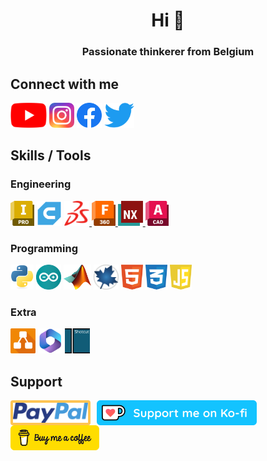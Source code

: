<h1 align="center">Hi 👋</h1>
<h3 align="center">Passionate thinkerer from Belgium</h3>

<h2 align="left">Connect with me</h2>
<p align="left">
    <a href="https://www.youtube.com/c/stijnsprojects" target="blank"><img src="youtube.svg" alt="youtube" style="height: 40px;"/></a>
    <a href="https://instagram.com/stijnsprojects" target="blank"><img src="instagram.png" alt="instagram" style="height: 40px;"/></a>
    <a href="https://fb.com/stijnsprojects" target="blank"><img src="facebook.png" alt="facebook" style="height: 40px;"/></a>
    <a href="https://twitter.com/stijnsprojects" target="blank"><img src="twitter.png" alt="twitter" style="height: 40px;"/></a>
</p>

<h2 align="left">Skills / Tools</h2>
<h3 align="left">Engineering</h3>
<p align="left">
    <a href="https://www.autodesk.com/products/inventor" target="_blank" rel="noreferrer"> <img src="inventor.svg" alt="inventor" style="height: 40px;"/></a>
    <a href="https://ultimaker.com/software/ultimaker-cura" target="_blank" rel="noreferrer"> <img src="cura.svg" alt="cura" style="height: 40px;"/></a>
    <a href="https://www.solidworks.com/" target="_blank" rel="noreferrer"> <img src="solidworks.png" alt="solidworks" style="height: 40px;"/> </a>
    <a href="https://www.autodesk.com/products/fusion-360" target="_blank" rel="noreferrer"> <img src="fusion360.svg" alt="fusion360" style="height: 40px;"/> </a>
    <a href="https://www.plm.automation.siemens.com/global/en/products/nx/" target="_blank" rel="noreferrer"> <img src="nx.svg" alt="nx" style="height: 40px;"/> </a>
    <a href="https://www.autodesk.com/products/autocad" target="_blank" rel="noreferrer"> <img src="autocad.svg" alt="autocad" style="height: 40px;"/> </a>
</p>
<h3 align="left">Programming</h3>
<p align="left">
    <a href="https://www.python.org" target="_blank" rel="noreferrer"> <img src="python.png" alt="python" style="height: 40px;"/></a> 
    <a href="https://www.arduino.cc/" target="_blank" rel="noreferrer"> <img src="arduino.svg" alt="arduino" style="height: 40px;"/></a>
    <a href="https://www.mathworks.com/" target="_blank" rel="noreferrer"> <img src="matlab.png" alt="matlab" style="height: 40px;"/></a> 
    <a href="https://www.maplesoft.com/products/Maple/" target="_blank" rel="noreferrer"> <img src="maple.svg" alt="maple" style="height: 40px;"/></a>
    <a href="https://www.w3.org/html/" target="_blank" rel="noreferrer"> <img src="html5.svg" alt="html5" style="height: 40px;"/></a>
    <a href="https://www.w3schools.com/css/" target="_blank" rel="noreferrer"> <img src="css3.svg" alt="css3" style="height: 40px;"/></a>
    <a href="https://developer.mozilla.org/en-US/docs/Web/JavaScript" target="_blank" rel="noreferrer"> <img src="javascript.svg" alt="javascript" style="height: 40px;"/></a>
</p>
<h3 align="left">Extra</h3>
<p align="left">
    <a href="https://app.diagrams.net" target="_blank" rel="noreferrer"> <img src="drawio.png" alt="drawio" style="height: 40px;"/></a>
    <a href="https://www.office.com/" target="_blank" rel="noreferrer"> <img src="ms365.png" alt="ms365" style="height: 40px;"/></a>
    <a href="https://shotcut.org/" target="_blank" rel="noreferrer"> <img src="shotcut.png" alt="shotcut" style="height: 40px;"/></a>
</p>

<h2 align="left">Support</h2>
<p>
    <a href="https://www.paypal.com/donate/?hosted_button_id=9RDTWTXFRXVKW" target="_blank" rel="noopener noreferrer"><img align="left" src="paypal.png" alt="paypal" style="height: 32px; border: 4px solid #fec453; border-radius: 4px; background-color: #fec453; margin-right: 10px;"></a>
    <a href="https://ko-fi.com/stijnsprojects" target="_blank" rel="noopener noreferrer"><img align="left" src="kofi.png" alt="kofi" style="height: 40px; margin-right: 10px;"></a>
    <a href="https://www.buymeacoffee.com/stijnsprojects" target="_blank" rel="noopener noreferrer"><img align="left" src="buymeacoffee.png" alt="buymeacoffee" style="height: 40px !important;"></a>
</p>
<br><br>
